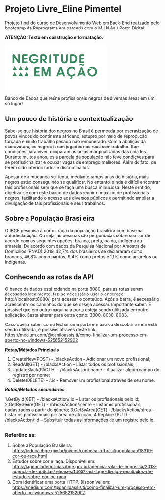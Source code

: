 # Projeto Livre_Eline Pimentel

Projeto final do curso de Desenvolvimento Web em Back-End realizado pelo bootcamp da Reprograma em parceria com o M.I.N.As / Porto Digital.

**ATENÇÃO: Texto em construção e formatação.**

![Logotipo com o nome do projeto](./images/logo2.png)

Banco de Dados que reúne profissionais negrxs de diversas áreas em um só lugar!

<h2>Um pouco de história e contextualização</h2>

Sabe-se que história dos negros no Brasil é permeada por escravização de povos vindos do continente africano, estupro por meio de reprodução forçada e muito trabalho pesado não remunerado. Com a abolição da escravatura, os negros foram jogados nas ruas sem trabalho. Sem condições para viver, ocuparam as áreas marginalizadas das cidades. Durante muitos anos, esta parcela da população não teve condições para se profissionalizar e ocupar vagas de emprego melhores. Além do fato, de terem sido inferiorizados e discriminados.

Apesar de a mudança ser lenta, mediante tantos anos de história, mais negros estão conseguindo se qualificar. No entanto, ainda é difícil encontrar tais profissionais sem que se faça uma busca minuciosa. Neste sentido, objetiva-se com este banco de dados reunir o máximo de profissionais negros, facilitando o acesso aos diversos públicos e permitindo ampliar a divulgação de tais profissionais e seus trabalhos. 

<h2>Sobre a População Brasileira</h2>

O IBGE pesquisa a cor ou raça da população brasileira com base na autodeclaração. Ou seja, as pessoas são perguntadas sobre sua cor de acordo com as seguintes opções: branca, preta, parda, indígena ou amarela. De acordo com dados da Pesquisa Nacional por Amostra de Domicílios (PNAD) 2019, 42,7% dos brasileiros se declararam como brancos, 46,8% como pardos, 9,4% como pretos e 1,1% como amarelos ou indígenas.
 
<h2>Conhecendo as rotas da API</h2>

O banco de dados está rodando na porta 8080, para as rotas serem acessadas localmente, faz-se necessário usar o endereço: http://localhost:8080/, para acessar o conteúdo. Após a barra, é necessário acrescentar os caminhos do que se deseja acessar. Importante saber: É possível que em outra máquina a porta esteja sendo utilizada em outro aplicação. Basta alterar para outra como: 3000, 8000, 8083.

Caso queira saber como fechar uma porta em uso ou descobrir se ela está sendo utilizada, é possível através deste link: https://medium.com/@daniloassis.ti/como-finalizar-um-processo-em-aberto-no-windows-525652152902

**Rotas/Métodos Principais**

1. CreateNew(POST) - /blacksAction – Adicionar um novo profissional;
2. ReadAll(GET) - /blacksAction – Listar todos os profissionais;
3. UpdateBlack(PACTH) - /blacksAction/:name – Atualizar algum campo do registro por nome;
4. Delete(DELETE)  - /:id - Remover um profissional através de seu nome.

***Rotas/Métodos secundários***

1.GetById(GET) - /blacksAction/:id – Listar os profissionais pelo id;
2.GetByGenre(GET) - /blacksAction/:genre – Listar os profissionais cadastrados a partir do gênero;
3.GetByArea(GET) - /blacksAction/:área – Listar os profissionais por área de atuação;
4.Replace (PUT) - /blacksAction/:id – Substituir todas as informações de um registro pelo id.

<h2></h2>



### Referências:

1. Sobre a População Brasileira. https://educa.ibge.gov.br/jovens/conheca-o-brasil/populacao/18319-cor-ou-raca.html
2. Estudos sobre cor e raça. Disponível em: https://agenciadenoticias.ibge.gov.br/agencia-sala-de-imprensa/2013-agencia-de-noticias/releases/14057-asi-ibge-divulga-resultados-de-estudo-sobre-cor-ou-raca
3. Com identificar uma porta HTTP. Disponível em: https://medium.com/@daniloassis.ti/como-finalizar-um-processo-em-aberto-no-windows-525652152902.




